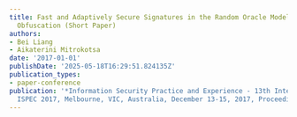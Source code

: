 ```yaml
---
title: Fast and Adaptively Secure Signatures in the Random Oracle Model from Indistinguishability
  Obfuscation (Short Paper)
authors:
- Bei Liang
- Aikaterini Mitrokotsa
date: '2017-01-01'
publishDate: '2025-05-18T16:29:51.824135Z'
publication_types:
- paper-conference
publication: '*Information Security Practice and Experience - 13th International Conference,
  ISPEC 2017, Melbourne, VIC, Australia, December 13-15, 2017, Proceedings*'
---
```

